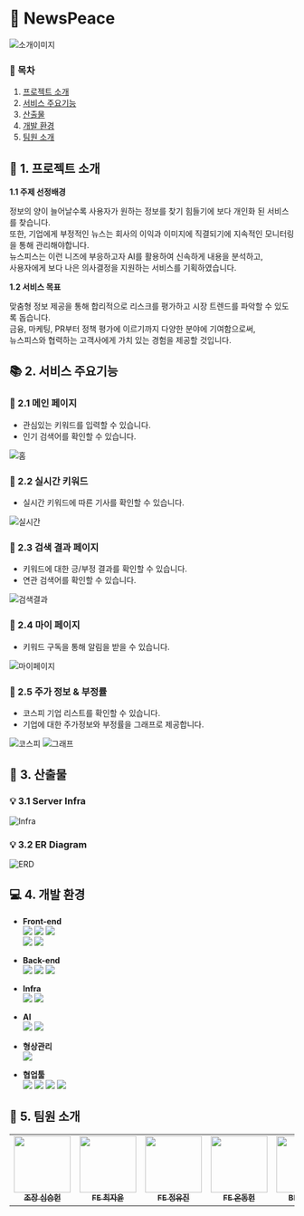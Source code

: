 # 📰 NewsPeace  

![소개이미지](https://github.com/7MP-14/NewsPeace-FE/assets/141795938/814e93b9-b3a0-43a4-8bd4-000889450226)

### 📂 목차
1. [프로젝트 소개](#1.-프로젝트-소개)
2. [서비스 주요기능](#2.-서비스-주요기능)
3. [산출물](#3.-산출물)
4. [개발 환경](#4.-개발-환경)
5. [팀원 소개](#5.-팀원-소개)


## 📝 1. 프로젝트 소개   

**1.1 주제 선정배경**  

정보의 양이 늘어날수록 사용자가 원하는 정보를 찾기 힘들기에 보다 개인화 된 서비스를 찾습니다.  
또한, 기업에게 부정적인 뉴스는 회사의 이익과 이미지에 직결되기에 지속적인 모니터링을 통해 관리해야합니다.  
뉴스피스는 이런 니즈에 부응하고자 AI를 활용하여 신속하게 내용을 분석하고,  
사용자에게 보다 나은 의사결정을 지원하는 서비스를 기획하였습니다.  

**1.2 서비스 목표**  

맞춤형 정보 제공을 통해 합리적으로 리스크를 평가하고 시장 트렌드를 파악할 수 있도록 돕습니다.  
금융, 마케팅, PR부터 정책 평가에 이르기까지 다양한 분야에 기여함으로써,  
뉴스피스와 협력하는 고객사에게 가치 있는 경험을 제공할 것입니다.


## 📚 2. 서비스 주요기능    
### 📌 2.1 메인 페이지  

- 관심있는 키워드를 입력할 수 있습니다.
- 인기 검색어를 확인할 수 있습니다.

![홈](https://github.com/7MP-14/NewsPeace-FE/assets/141795938/4f7860ba-d5a8-46ee-818f-617c444b3b19)

### 📌 2.2 실시간 키워드  

- 실시간 키워드에 따른 기사를 확인할 수 있습니다.

![실시간](https://github.com/7MP-14/NewsPeace-FE/assets/141795938/640f5b2c-2c83-4333-ac40-7ba77c8b91e9)

### 📌 2.3 검색 결과 페이지  

- 키워드에 대한 긍/부정 결과를 확인할 수 있습니다.
- 연관 검색어를 확인할 수 있습니다.

![검색결과](https://github.com/7MP-14/NewsPeace-FE/assets/141795938/93ab1959-4904-45c3-9c26-d58528071d12)

### 📌 2.4 마이 페이지  

- 키워드 구독을 통해 알림을 받을 수 있습니다.

![마이페이지](https://github.com/7MP-14/NewsPeace-FE/assets/141795938/07f5cb84-f6b5-4aee-a273-7a51388f70bb)


### 📌 2.5 주가 정보 & 부정률  

- 코스피 기업 리스트를 확인할 수 있습니다.
- 기업에 대한 주가정보와 부정률을 그래프로 제공합니다.

![코스피](https://github.com/7MP-14/NewsPeace-FE/assets/141795938/44c1a68a-fc05-4c4c-bb0a-e206e853ad2f)
![그래프](https://github.com/7MP-14/NewsPeace-FE/assets/141795938/41bf697c-60ca-47c2-9428-5e8599271450)  



## 📑 3. 산출물  
### 💡 3.1 Server Infra   
![Infra](https://github.com/7MP-14/NewsPeace-FE/assets/141795938/1016d06b-2ff2-4af5-9324-5e693c214cc5)

### 💡 3.2 ER Diagram  
![ERD](https://github.com/7MP-14/NewsPeace-FE/assets/141795938/02110074-3132-45f0-bd2d-f4b41e316429)



## 💻 4. 개발 환경
- **Front-end**  
  <img src="https://img.shields.io/badge/html5-E34F26?style=for-the-badge&logo=html5&logoColor=white"> 
  <img src="https://img.shields.io/badge/css-1572B6?style=for-the-badge&logo=css3&logoColor=white"> 
  <img src="https://img.shields.io/badge/javascript-F7DF1E?style=for-the-badge&logo=javascript&logoColor=black"> 
  <br>
  <img src="https://img.shields.io/badge/react-61DAFB?style=for-the-badge&logo=react&logoColor=black">
  <img src="https://img.shields.io/badge/bootstrap-7952B3?style=for-the-badge&logo=bootstrap&logoColor=white">
  
- **Back-end**  
  <img src="https://img.shields.io/badge/python-3776AB?style=for-the-badge&logo=mysql&logoColor=white">
  <img src="https://img.shields.io/badge/mysql-4479A1?style=for-the-badge&logo=mysql&logoColor=white">
  <img src="https://img.shields.io/badge/django-092E20?style=for-the-badge&logo=django&logoColor=white">

- **Infra**  
  <img src="https://img.shields.io/badge/nginx-009639?style=for-the-badge&logo=nginx&logoColor=white">
  <img src="https://img.shields.io/badge/amazonaws-232F3E?style=for-the-badge&logo=amazonaws&logoColor=white">

- **AI**  
  <img src="https://img.shields.io/badge/tensorflow-FF6F00?style=for-the-badge&logo=git&logoColor=white">
  <img src="https://img.shields.io/badge/pytorch-EE4C2C?style=for-the-badge&logo=git&logoColor=white">
  
- **형상관리**  
  <img src="https://img.shields.io/badge/git-F05032?style=for-the-badge&logo=git&logoColor=white">

- **협업툴**  
  <img src="https://img.shields.io/badge/github-181717?style=for-the-badge&logo=github&logoColor=white">
  <img src="https://img.shields.io/badge/notion-000000?style=for-the-badge&logo=notion&logoColor=white">
  <img src="https://img.shields.io/badge/googledrive-4285F4?style=for-the-badge&logo=googledrive&logoColor=white">
  <img src="https://img.shields.io/badge/figma-F24E1E?style=for-the-badge&logo=figma&logoColor=white">  


  
## 💖 5. 팀원 소개
<table>
  <tbody>
    <tr>
      <td align="center"><a href=https://github.com/ShimSeungHeon><img src=https://github.com/7MP-14/NewsPeace-FE/assets/141795938/edd2580b-2c6a-4a76-8199-e44aa143c657
width="100px;" alt=""/><br /><sub><b>조장 심승헌 </b></sub></a><br /></td>
      <td align="center"><a href=https://github.com/CHOI-JAYOON><img src=https://github.com/7MP-14/NewsPeace-FE/assets/141795938/22d3edd6-3e5f-44a6-b66d-b243ec11fd2a
 width="100px;" alt=""/><br /><sub><b>FE 최자윤 </b></sub></a><br /></td>
      <td align="center"><a href=https://github.com/yuziny><img src=https://github.com/7MP-14/NewsPeace-FE/assets/141795938/2a12c616-2a53-4cf9-ab64-5a3df7286238
 width="100px;" alt=""/><br /><sub><b>FE 정유진 </b></sub></a><br /></td>
      <td align="center"><a href=https://github.com/Dh-Off><img src=https://github.com/7MP-14/NewsPeace-FE/assets/141795938/e7a3379e-0fd2-4403-a0a0-a752c2bbfc49
 width="100px;" alt=""/><br /><sub><b>FE 온동헌 </b></sub></a><br /></td>
      <td align="center"><a href=https://github.com/DDDongyeon><img src=https://github.com/7MP-14/NewsPeace-FE/assets/141795938/7e7f5eb0-c00b-4c8a-b5ca-d574f90ff403
 width="100px;" alt=""/><br /><sub><b>BE 고동연 </b></sub></a><br /></td>
      <td align="center"><a href=https://github.com/nachj><img src=https://github.com/7MP-14/NewsPeace-FE/assets/141795938/3b998f3d-e6b8-4a1d-8243-9a29202e8175
 width="100px;" alt=""/><br /><sub><b>BE 나창준 </b></sub></a><br /></td>
      <td align="center"><a href=https://github.com/Auhsojjj><img src=https://github.com/7MP-14/NewsPeace-FE/assets/141795938/93a21819-8cf7-453c-af55-3b0ddcdfb68a
 width="100px;" alt=""/><br /><sub><b>BE 정 솔 </b></sub></a><br /></td>
      <td align="center"><a href=https://github.com/jyHyun1014><img src=https://github.com/7MP-14/NewsPeace-FE/assets/141795938/917d89b6-abeb-4dd2-894a-898f8328d6f8
 width="100px;" alt=""/><br /><sub><b>BE 현지연 </b></sub></a><br /></td>
    </tr>
  </tbody>
</table>


